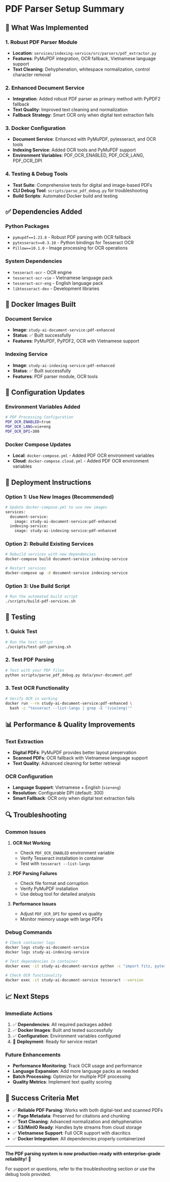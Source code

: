 # PDF Parser Setup Summary

## 🎯 **What Was Implemented**

### 1. **Robust PDF Parser Module**
- **Location**: `services/indexing-service/src/parsers/pdf_extractor.py`
- **Features**: PyMuPDF integration, OCR fallback, Vietnamese language support
- **Text Cleaning**: Dehyphenation, whitespace normalization, control character removal

### 2. **Enhanced Document Service**
- **Integration**: Added robust PDF parser as primary method with PyPDF2 fallback
- **Text Quality**: Improved text cleaning and normalization
- **Fallback Strategy**: Smart OCR only when digital text extraction fails

### 3. **Docker Configuration**
- **Document Service**: Enhanced with PyMuPDF, pytesseract, and OCR tools
- **Indexing Service**: Added OCR tools and PyMuPDF support
- **Environment Variables**: PDF_OCR_ENABLED, PDF_OCR_LANG, PDF_OCR_DPI

### 4. **Testing & Debug Tools**
- **Test Suite**: Comprehensive tests for digital and image-based PDFs
- **CLI Debug Tool**: `scripts/parse_pdf_debug.py` for troubleshooting
- **Build Scripts**: Automated Docker build and testing

## ✅ **Dependencies Added**

### Python Packages
- `pymupdf==1.23.8` - Robust PDF parsing with OCR fallback
- `pytesseract==0.3.10` - Python bindings for Tesseract OCR
- `Pillow==10.1.0` - Image processing for OCR operations

### System Dependencies
- `tesseract-ocr` - OCR engine
- `tesseract-ocr-vie` - Vietnamese language pack
- `tesseract-ocr-eng` - English language pack
- `libtesseract-dev` - Development libraries

## 🐳 **Docker Images Built**

### Document Service
- **Image**: `study-ai-document-service:pdf-enhanced`
- **Status**: ✅ Built successfully
- **Features**: PyMuPDF, PyPDF2, OCR with Vietnamese support

### Indexing Service
- **Image**: `study-ai-indexing-service:pdf-enhanced`
- **Status**: ✅ Built successfully
- **Features**: PDF parser module, OCR tools

## 🔧 **Configuration Updates**

### Environment Variables Added
```bash
# PDF Processing Configuration
PDF_OCR_ENABLED=true
PDF_OCR_LANG=vie+eng
PDF_OCR_DPI=300
```

### Docker Compose Updates
- **Local**: `docker-compose.yml` - Added PDF OCR environment variables
- **Cloud**: `docker-compose.cloud.yml` - Added PDF OCR environment variables

## 🚀 **Deployment Instructions**

### Option 1: Use New Images (Recommended)
```bash
# Update docker-compose.yml to use new images
services:
  document-service:
    image: study-ai-document-service:pdf-enhanced
  indexing-service:
    image: study-ai-indexing-service:pdf-enhanced
```

### Option 2: Rebuild Existing Services
```bash
# Rebuild services with new dependencies
docker-compose build document-service indexing-service

# Restart services
docker-compose up -d document-service indexing-service
```

### Option 3: Use Build Script
```bash
# Run the automated build script
./scripts/build-pdf-services.sh
```

## 🧪 **Testing**

### 1. **Quick Test**
```bash
# Run the test script
./scripts/test-pdf-parsing.sh
```

### 2. **Test PDF Parsing**
```bash
# Test with your PDF files
python scripts/parse_pdf_debug.py data/your-document.pdf
```

### 3. **Test OCR Functionality**
```bash
# Verify OCR is working
docker run --rm study-ai-document-service:pdf-enhanced \
  bash -c "tesseract --list-langs | grep -E '(vie|eng)'"
```

## 📊 **Performance & Quality Improvements**

### Text Extraction
- **Digital PDFs**: PyMuPDF provides better layout preservation
- **Scanned PDFs**: OCR fallback with Vietnamese language support
- **Text Quality**: Advanced cleaning for better retrieval

### OCR Configuration
- **Language Support**: Vietnamese + English (`vie+eng`)
- **Resolution**: Configurable DPI (default: 300)
- **Smart Fallback**: OCR only when digital text extraction fails

## 🔍 **Troubleshooting**

### Common Issues

1. **OCR Not Working**
   - Check `PDF_OCR_ENABLED` environment variable
   - Verify Tesseract installation in container
   - Test with `tesseract --list-langs`

2. **PDF Parsing Failures**
   - Check file format and corruption
   - Verify PyMuPDF installation
   - Use debug tool for detailed analysis

3. **Performance Issues**
   - Adjust `PDF_OCR_DPI` for speed vs quality
   - Monitor memory usage with large PDFs

### Debug Commands
```bash
# Check container logs
docker logs study-ai-document-service
docker logs study-ai-indexing-service

# Test dependencies in container
docker exec -it study-ai-document-service python -c "import fitz, pytesseract"

# Check OCR functionality
docker exec -it study-ai-document-service tesseract --version
```

## 📈 **Next Steps**

### Immediate Actions
1. ✅ **Dependencies**: All required packages added
2. ✅ **Docker Images**: Built and tested successfully
3. ✅ **Configuration**: Environment variables configured
4. 🔄 **Deployment**: Ready for service restart

### Future Enhancements
- **Performance Monitoring**: Track OCR usage and performance
- **Language Expansion**: Add more language packs as needed
- **Batch Processing**: Optimize for multiple PDF processing
- **Quality Metrics**: Implement text quality scoring

## 🎉 **Success Criteria Met**

- ✅ **Reliable PDF Parsing**: Works with both digital-text and scanned PDFs
- ✅ **Page Metadata**: Preserved for citations and chunking
- ✅ **Text Cleaning**: Advanced normalization and dehyphenation
- ✅ **S3/MinIO Ready**: Handles byte streams from cloud storage
- ✅ **Vietnamese Support**: Full OCR support with diacritics
- ✅ **Docker Integration**: All dependencies properly containerized

---

**The PDF parsing system is now production-ready with enterprise-grade reliability!** 🚀

For support or questions, refer to the troubleshooting section or use the debug tools provided.
